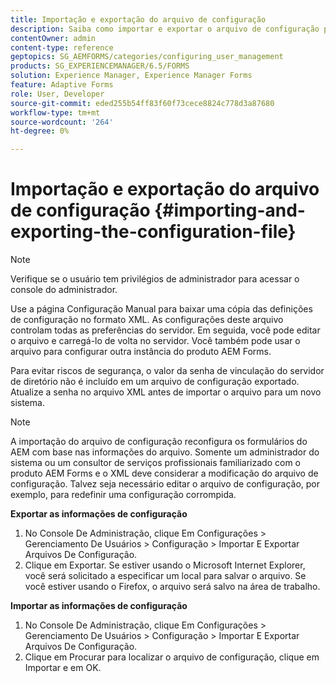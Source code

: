 ```yaml
---
title: Importação e exportação do arquivo de configuração
description: Saiba como importar e exportar o arquivo de configuração para editar as preferências do servidor ou configurar outra instância do produto AEM Forms.
contentOwner: admin
content-type: reference
geptopics: SG_AEMFORMS/categories/configuring_user_management
products: SG_EXPERIENCEMANAGER/6.5/FORMS
solution: Experience Manager, Experience Manager Forms
feature: Adaptive Forms
role: User, Developer
source-git-commit: eded255b54ff83f60f73cece8824c778d3a87680
workflow-type: tm+mt
source-wordcount: '264'
ht-degree: 0%

---
```


# Importação e exportação do arquivo de configuração {#importing-and-exporting-the-configuration-file}

>[!NOTE]
> 
> Verifique se o usuário tem privilégios de administrador para acessar o console do administrador.

Use a página Configuração Manual para baixar uma cópia das definições de configuração no formato XML. As configurações deste arquivo controlam todas as preferências do servidor. Em seguida, você pode editar o arquivo e carregá-lo de volta no servidor. Você também pode usar o arquivo para configurar outra instância do produto AEM Forms.

Para evitar riscos de segurança, o valor da senha de vinculação do servidor de diretório não é incluído em um arquivo de configuração exportado. Atualize a senha no arquivo XML antes de importar o arquivo para um novo sistema.

>[!NOTE]
>
>A importação do arquivo de configuração reconfigura os formulários do AEM com base nas informações do arquivo. Somente um administrador do sistema ou um consultor de serviços profissionais familiarizado com o produto AEM Forms e o XML deve considerar a modificação do arquivo de configuração. Talvez seja necessário editar o arquivo de configuração, por exemplo, para redefinir uma configuração corrompida.

**Exportar as informações de configuração**

1. No Console De Administração, clique Em Configurações > Gerenciamento De Usuários > Configuração > Importar E Exportar Arquivos De Configuração.
1. Clique em Exportar. Se estiver usando o Microsoft Internet Explorer, você será solicitado a especificar um local para salvar o arquivo. Se você estiver usando o Firefox, o arquivo será salvo na área de trabalho.

**Importar as informações de configuração**

1. No Console De Administração, clique Em Configurações > Gerenciamento De Usuários > Configuração > Importar E Exportar Arquivos De Configuração.
1. Clique em Procurar para localizar o arquivo de configuração, clique em Importar e em OK.
